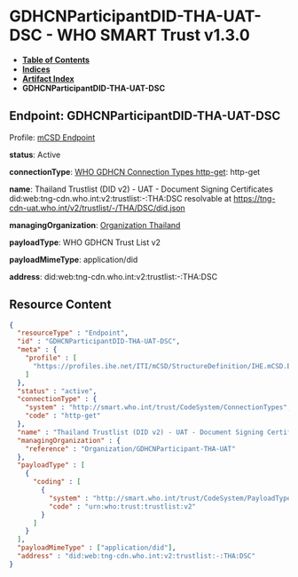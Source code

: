 # GDHCNParticipantDID-THA-UAT-DSC - WHO SMART Trust v1.3.0

* [**Table of Contents**](toc.md)
* [**Indices**](indices.md)
* [**Artifact Index**](artifacts.md)
* **GDHCNParticipantDID-THA-UAT-DSC**

## Endpoint: GDHCNParticipantDID-THA-UAT-DSC

Profile: [mCSD Endpoint](https://profiles.ihe.net/ITI/mCSD/4.0.0/StructureDefinition-IHE.mCSD.Endpoint.html)

**status**: Active

**connectionType**: [WHO GDHCN Connection Types http-get](CodeSystem-ConnectionTypes.md#ConnectionTypes-http-get): http-get

**name**: Thailand Trustlist (DID v2) - UAT - Document Signing Certificates did:web:tng-cdn.who.int:v2:trustlist:-:THA:DSC resolvable at https://tng-cdn-uat.who.int/v2/trustlist/-/THA/DSC/did.json

**managingOrganization**: [Organization Thailand](Organization-GDHCNParticipant-THA-UAT.md)

**payloadType**: WHO GDHCN Trust List v2

**payloadMimeType**: application/did

**address**: did:web:tng-cdn.who.int:v2:trustlist:-:THA:DSC



## Resource Content

```json
{
  "resourceType" : "Endpoint",
  "id" : "GDHCNParticipantDID-THA-UAT-DSC",
  "meta" : {
    "profile" : [
      "https://profiles.ihe.net/ITI/mCSD/StructureDefinition/IHE.mCSD.Endpoint"
    ]
  },
  "status" : "active",
  "connectionType" : {
    "system" : "http://smart.who.int/trust/CodeSystem/ConnectionTypes",
    "code" : "http-get"
  },
  "name" : "Thailand Trustlist (DID v2) - UAT - Document Signing Certificates\ndid:web:tng-cdn.who.int:v2:trustlist:-:THA:DSC\nresolvable at https://tng-cdn-uat.who.int/v2/trustlist/-/THA/DSC/did.json",
  "managingOrganization" : {
    "reference" : "Organization/GDHCNParticipant-THA-UAT"
  },
  "payloadType" : [
    {
      "coding" : [
        {
          "system" : "http://smart.who.int/trust/CodeSystem/PayloadTypes",
          "code" : "urn:who:trust:trustlist:v2"
        }
      ]
    }
  ],
  "payloadMimeType" : ["application/did"],
  "address" : "did:web:tng-cdn.who.int:v2:trustlist:-:THA:DSC"
}

```
